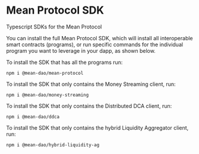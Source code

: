 # Mean Protocol SDK
Typescript SDKs for the Mean Protocol

You can install the full Mean Protocol SDK, which will install all interoperable smart contracts (programs), or run specific commands for the individual program you want to leverage in your dapp, as shown below.

To install the SDK that has all the programs run:
```
npm i @mean-dao/mean-protocol
```

To install the SDK that only contains the Money Streaming client, run:
```
npm i @mean-dao/money-streaming
```

To install the SDK that only contains the Distributed DCA client, run:
```
npm i @mean-dao/ddca
```

To install the SDK that only contains the hybrid Liquidity Aggregator client, run:
```
npm i @mean-dao/hybrid-liquidity-ag
```